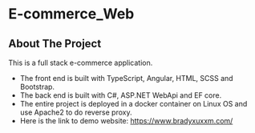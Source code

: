 # E-commerce_Web
## About The Project
This is a full stack e-commerce application. 
- The front end is built with TypeScript, Angular, HTML, SCSS and Bootstrap.
- The back end is built with C#, ASP.NET WebApi and EF core.
- The entire project is deployed in a docker container on Linux OS and use Apache2 to do reverse proxy.
- Here is the link to demo website: https://www.bradyxuxxm.com/
